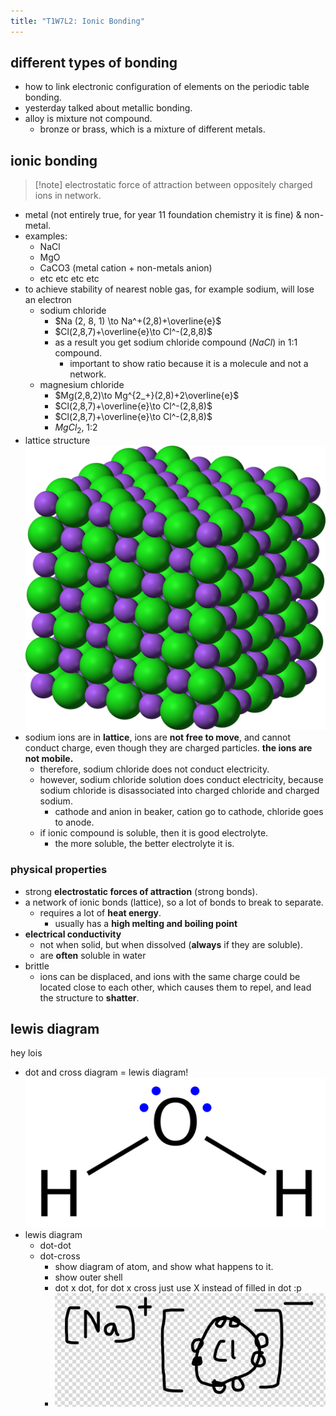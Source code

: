 ```yaml
---
title: "T1W7L2: Ionic Bonding"
---
```


## different types of bonding

- how to link electronic configuration of elements on the periodic table bonding.
- yesterday talked about metallic bonding.
- alloy is mixture not compound.
  - bronze or brass, which is a mixture of different metals.

## ionic bonding

> [!note] electrostatic force of attraction between oppositely charged ions in network.

- metal (not entirely true, for year 11 foundation chemistry it is fine) & non-metal.
- examples:
  - NaCl
  - MgO
  - CaCO3 (metal cation + non-metals anion)
  - etc etc etc etc
- to achieve stability of nearest noble gas, for example sodium, will lose an electron
  - sodium chloride
    - $Na (2, 8, 1) \to Na^+(2,8)+\overline{e}$
    - $Cl(2,8,7)+\overline{e}\to Cl^-(2,8,8)$
    - as a result you get sodium chloride compound ($NaCl$) in 1:1 compound.
      - important to show ratio because it is a molecule and not a network.
  - magnesium chloride
    - $Mg(2,8,2)\to Mg^{2_+}(2,8)+2\overline{e}$
    - $Cl(2,8,7)+\overline{e}\to Cl^-(2,8,8)$
    - $Cl(2,8,7)+\overline{e}\to Cl^-(2,8,8)$
    - $MgCl_2$, 1:2
- lattice structure
  ![300](notes/images/Pasted%20image%2020230314122817.png)
- sodium ions are in **lattice**, ions are **not free to move**, and cannot conduct charge, even though they are charged particles. **the ions are not mobile.**
  - therefore, sodium chloride does not conduct electricity.
  - however, sodium chloride solution does conduct electricity, because sodium chloride is disassociated into charged chloride and charged sodium.
    - cathode and anion in beaker, cation go to cathode, chloride goes to anode.
  - if ionic compound is soluble, then it is good electrolyte.
    - the more soluble, the better electrolyte it is.

### physical properties

- strong **electrostatic forces of attraction** (strong bonds).
- a network of ionic bonds (lattice), so a lot of bonds to break to separate.
  - requires a lot of **heat energy**.
    - usually has a **high melting and boiling point**
- **electrical conductivity**
  - not when solid, but when dissolved (**always** if they are soluble).
  - are **often** soluble in water
- brittle
  - ions can be displaced, and ions with the same charge could be located close to each other, which causes them to repel, and lead the structure to **shatter**.

## lewis diagram

hey lois

- dot and cross diagram = lewis diagram!
  ![500](notes/images/Pasted%20image%2020230314123757.png)
- lewis diagram
  - dot-dot
  - dot-cross
    - show diagram of atom, and show what happens to it.
    - show outer shell
    - dot x dot, for dot x cross just use X instead of filled in dot :p
    - ![500](notes/images/Screen%20Shot%202023-03-14%20at%2012.42.55%20pm.png)
